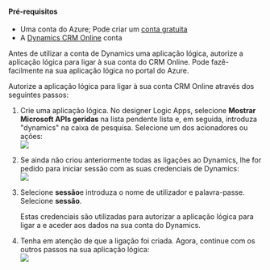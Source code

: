 #### <a name="prerequisites"></a>Pré-requisitos
* Uma conta do Azure; Pode criar um [conta gratuita](https://azure.microsoft.com/free)
* A [Dynamics CRM Online](https://www.microsoft.com/en-us/dynamics/crm-free-trial-overview.aspx) conta 

Antes de utilizar a conta de Dynamics uma aplicação lógica, autorize a aplicação lógica para ligar à sua conta do CRM Online. Pode fazê-facilmente na sua aplicação lógica no portal do Azure. 

Autorize a aplicação lógica para ligar à sua conta CRM Online através dos seguintes passos:

1. Crie uma aplicação lógica. No designer Logic Apps, selecione **Mostrar Microsoft APIs geridas** na lista pendente lista e, em seguida, introduza "dynamics" na caixa de pesquisa. Selecione um dos acionadores ou ações:  
   ![](./media/connectors-create-api-crmonline/dynamics-triggers.png)
2. Se ainda não criou anteriormente todas as ligações ao Dynamics, lhe for pedido para iniciar sessão com as suas credenciais de Dynamics:  
   ![](./media/connectors-create-api-crmonline/dynamics-signin.png)
3. Selecione **sessão**e introduza o nome de utilizador e palavra-passe. Selecione **sessão**. 
   
    Estas credenciais são utilizadas para autorizar a aplicação lógica para ligar a e aceder aos dados na sua conta do Dynamics. 
4. Tenha em atenção de que a ligação foi criada. Agora, continue com os outros passos na sua aplicação lógica:  
   ![](./media/connectors-create-api-crmonline/dynamics-properties.png)

